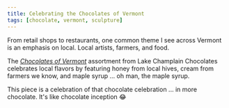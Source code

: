```yaml
---
title: Celebrating the Chocolates of Vermont
tags: [chocolate, vermont, sculpture]
---
```


From retail shops to restaurants, one common theme I see across Vermont is an emphasis on local. Local artists, farmers, and food.

The _[Chocolates of Vermont](http://www.lakechamplainchocolates.com/assortments/chocolates-of-vermont/)_ assortment from Lake Champlain Chocolates celebrates local flavors by featuring honey from local hives, cream from farmers we know, and maple syrup … oh man, the maple syrup. 

This piece is a celebration of that chocolate celebration ... in more chocolate. It's like chocolate inception 😂
